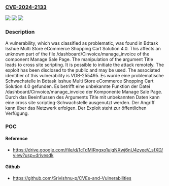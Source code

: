 ### [CVE-2024-2133](https://cve.mitre.org/cgi-bin/cvename.cgi?name=CVE-2024-2133)
![](https://img.shields.io/static/v1?label=Product&message=Isshue%20Multi%20Store%20eCommerce%20Shopping%20Cart%20Solution&color=blue)
![](https://img.shields.io/static/v1?label=Version&message=4.0%20&color=brightgreen)
![](https://img.shields.io/static/v1?label=Vulnerability&message=CWE-79%20Cross%20Site%20Scripting&color=brightgreen)

### Description

A vulnerability, which was classified as problematic, was found in Bdtask Isshue Multi Store eCommerce Shopping Cart Solution 4.0. This affects an unknown part of the file /dashboard/Cinvoice/manage_invoice of the component Manage Sale Page. The manipulation of the argument Title leads to cross site scripting. It is possible to initiate the attack remotely. The exploit has been disclosed to the public and may be used. The associated identifier of this vulnerability is VDB-255495.
Es wurde eine problematische Schwachstelle in Bdtask Isshue Multi Store eCommerce Shopping Cart Solution 4.0 gefunden. Es betrifft eine unbekannte Funktion der Datei /dashboard/Cinvoice/manage_invoice der Komponente Manage Sale Page. Durch das Beeinflussen des Arguments Title mit unbekannten Daten kann eine cross site scripting-Schwachstelle ausgenutzt werden. Der Angriff kann über das Netzwerk erfolgen. Der Exploit steht zur öffentlichen Verfügung.

### POC

#### Reference
- https://drive.google.com/file/d/1cTdMIRngxo1ujqNXwj6nU4zyeeV_sfXD/view?usp=drivesdk

#### Github
- https://github.com/Srivishnu-p/CVEs-and-Vulnerabilities

